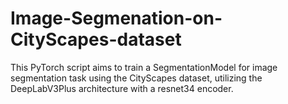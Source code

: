 # Image-Segmenation-on-CityScapes-dataset
This PyTorch script aims to train a SegmentationModel for image segmentation task using the CityScapes dataset, utilizing the DeepLabV3Plus architecture with a resnet34 encoder.
